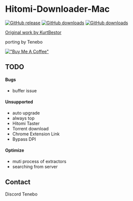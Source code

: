 # Hitomi-Downloader-Mac
[![GitHub release](https://img.shields.io/github/release/tenebo/Hitomi-Downloader-Mac.svg?logo=github)](https://github.com/tenebo/Hitomi-Downloader-Mac/releases/latest)
[![GitHub downloads](https://img.shields.io/github/downloads/tenebo/Hitomi-Downloader-Mac/latest/total.svg?logo=github)](https://github.com/tenebo/Hitomi-Downloader-Mac/releases/latest)
[![GitHub downloads](https://img.shields.io/github/downloads/tenebo/Hitomi-Downloader-Mac/total.svg?logo=github)](https://github.com/tenebo/Hitomi-Downloader-Mac/releases)

[Original work by KurtBestor](https://github.com/KurtBestor/Hitomi-Downloader/)

porting by Tenebo

[!["Buy Me A Coffee"](https://www.buymeacoffee.com/assets/img/custom_images/orange_img.png)](https://www.buymeacoffee.com/tenebo)

## TODO
#### Bugs
* buffer issue

#### Unsupported
* auto upgrade
* always top
* Hitomi Taster
* Torrent download
* Chrome Extension Link
* Bypass DPI

#### Optimize
* muti process of extractors
* searching from server

## Contact
Discord Tenebo
